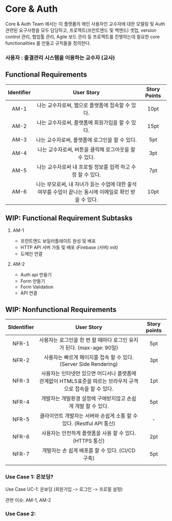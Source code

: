 # Core & Auth

Core & Auth Team 에서는 이 플랫폼의 메인 사용자인 교수자에 대한 모델링 및 Auth 관련된 요구사항을 모두 담당하고, 프로젝트(프런트엔드 및 백엔드) 셋업, version control 관리, 협업툴 관리, Agile 보드 관리 등 프로젝트를 진행하는데 필요한 core functionalities 를 만들고 규칙들을 정의한다.  

### 사용자 : 출결관리 시스템을 이용하는 교수자 (교사)

## Functional Requirements
|Identifier|User Story|Story Points|
|:--:|:--:|:--:|
|AM-1|나는 교수자로써, 웹으로 플랫폼에 접속할 수 있다. |10pt|
|AM-2|나는 교수자로써, 플랫폼에 회원가입을 할 수 있다.|15pt|
|AM-3|나는 교수자로써, 플랫폼에 로그인을 할 수 있다.|5pt|
|AM-4| 나는 교수자로써, 버튼을 클릭해 로그아웃을 할 수 있다. |3pt|
|AM-5| 나는 교수자로써 내 프로필 정보를 입력 하고 수정 할 수 있다. |7pt|
|AM-6|나는 부모로써, 내 자녀가 듣는 수업에 대한 출석 여부를 수업이 끝나는 동시에 이메일로 확인 받을 수 있다.|10pt|



## WIP: Functional Requirement Subtasks

1. AM-1
   - 프런트엔드 보일러플레이트 완성 및 배포
   - HTTP API 서버 가동 및 배포 (Firebase (서버) init)
   - 도메인 연결

2. AM-2
   - Auth api 만들기
   - Form 만들기
   - Form Validation
   - API 연결







## WIP: Nonfunctional Requirements

|SIdentifier|User Story|Story points|
|:--:|:--:|:--:|
|NFR-1|사용자는 로그인을 한 번 할 때마다 로그인 유지가 된다. (max-age: 90일)  |5pt|
|NFR-2|사용자는 빠르게 페이지를 접속 할 수 있다. (Server Side Rendering)  |3pt|
|NFR-3| 사용자는 인터넷만 있으면 어디서나 플랫폼에 관계없이 HTML5표준을 따르는 브라우저 규격으로 접속을 할 수 있다. |1pt|
|NFR-4| 개발자는 개발환경 설정에 구애받지않고 손쉽게 개발 할 수 있다. |5pt|
|NFR-5| 클라이언트 개발자는 서버와 손쉽게 소통 할 수 있다. (Restful API 통신) |-|
|NFR-6| 사용자는 안전하게 플랫폼을 사용 할 수 있다. (HTTPS 통신) |2pt|
|NFR-7| 개발자는 손 쉽게 배포를 할 수 있다. (CI/CD 구축) |5pt|
||  ||



### Use Case 1: 온보딩?

Use Case UC-1: 온보딩 (회원가입 -> 로그인 -> 프로필 설정)

관련 이슈: AM-1, AM-2



### Use Case 2: 

